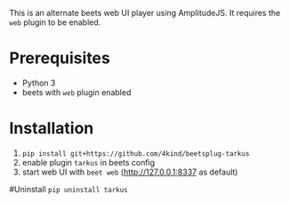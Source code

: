 This is an alternate beets web UI player using AmplitudeJS. It requires the `web` plugin to be enabled.

# Prerequisites
* Python 3
* beets with `web` plugin enabled

# Installation
1. `pip install git+https://github.com/4kind/beetsplug-tarkus`
2. enable plugin `tarkus` in beets config
3. start web UI with `beet web` (http://127.0.0.1:8337 as default)

#Uninstall
`pip uninstall tarkus`